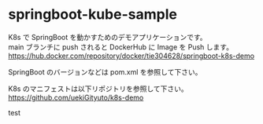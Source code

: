 # springboot-kube-sample

K8s で SpringBoot を動かすためのデモアプリケーションです。  
main ブランチに push されると DockerHub に Image を Push します。  
https://hub.docker.com/repository/docker/tie304628/springboot-k8s-demo

SpringBoot のバージョンなどは pom.xml を参照して下さい。

K8s のマニフェストは以下リポジトリを参照して下さい。  
https://github.com/uekiGityuto/k8s-demo

test
